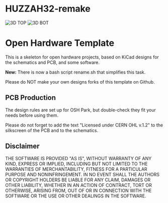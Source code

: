 # HUZZAH32-remake
![3D TOP](https://raw.githubusercontent.com/ghanku/HUZZAH32-remake/assets/HUZZAH32_3D_BOT.png )
![3D BOT](https://raw.githubusercontent.com/ghanku/HUZZAH32-remake/assets/HUZZAH32_3D_BOT.png )

# Open Hardware Template
This is a skeleton for open hardware projects, based on KiCad designs for the schematics and PCB, and some software. 

**New:** There is now a bash script rename.sh that simplifies this task.

Please do NOT make your own designs forks of this template on Github.

## PCB Production
The design rules are set up for OSH Park, but double-check they fit your needs before using them. 

Please do not forget to add the text "Licensed under CERN OHL v.1.2" to the silkscreen of the PCB and to the schematics.

## Disclaimer
THE SOFTWARE IS PROVIDED "AS IS", WITHOUT WARRANTY OF ANY KIND, EXPRESS OR
IMPLIED, INCLUDING BUT NOT LIMITED TO THE WARRANTIES OF MERCHANTABILITY,
FITNESS FOR A PARTICULAR PURPOSE AND NONINFRINGEMENT. IN NO EVENT SHALL THE
AUTHORS OR COPYRIGHT HOLDERS BE LIABLE FOR ANY CLAIM, DAMAGES OR OTHER
LIABILITY, WHETHER IN AN ACTION OF CONTRACT, TORT OR OTHERWISE, ARISING FROM,
OUT OF OR IN CONNECTION WITH THE SOFTWARE OR THE USE OR OTHER DEALINGS IN THE
SOFTWARE.
